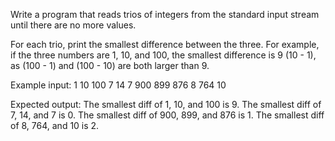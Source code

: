 Write a program that reads trios of integers from the standard input stream until there are no more values. 

For each trio, print the smallest difference between the three. For example,
 if the three numbers are 1, 10, and 100, 
 the smallest difference is 9 (10 - 1), 
 as (100 - 1) and (100 - 10) are both larger than 9.


Example input:
1 10 100
7 14 7
900 899 876
8 764 10


Expected output:
The smallest diff of 1, 10, and 100 is 9.
The smallest diff of 7, 14, and 7 is 0.
The smallest diff of 900, 899, and 876 is 1.
The smallest diff of 8, 764, and 10 is 2.
